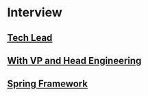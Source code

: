 # Interview

## [Tech Lead](tech-lead/README.md)
## [With VP and Head Engineering](with-vp-head-engineering/README.md)
## [Spring Framework](spring-framework/README.md)